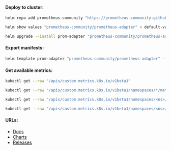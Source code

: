#### Deploy to cluster:
```bash
helm repo add prometheus-community "https://prometheus-community.github.io/helm-charts" && helm repo update
```
```bash
helm show values "prometheus-community/prometheus-adapter" > default-values.yml
```
```bash
helm upgrade --install prom-adapter "prometheus-community/prometheus-adapter" -f values.yml -n monitoring
```

#### Export manifests:
```bash
helm template prom-adapter "prometheus-community/prometheus-adapter" -f values.yml -n monitoring > manifests.yml
```

#### Get available metrics:
```bash
kubectl get --raw "/apis/custom.metrics.k8s.io/v1beta1"
```
```bash
kubectl get --raw "/apis/custom.metrics.k8s.io/v1beta1/namespaces/*/metrics/<metric>"
```
```bash
kubectl get --raw "/apis/custom.metrics.k8s.io/v1beta1/namespaces/<ns>/pods/*/<metric>"
```
```bash
kubectl get --raw "/apis/custom.metrics.k8s.io/v1beta1/namespaces/<ns>/services/*/<metric>"
```

#### URLs:
- [Docs](https://github.com/kubernetes-sigs/prometheus-adapter/blob/master/README.md)
- [Charts](https://github.com/prometheus-community/helm-charts/tree/main/charts/prometheus-adapter)
- [Releases](https://github.com/kubernetes-sigs/prometheus-adapter/releases)
